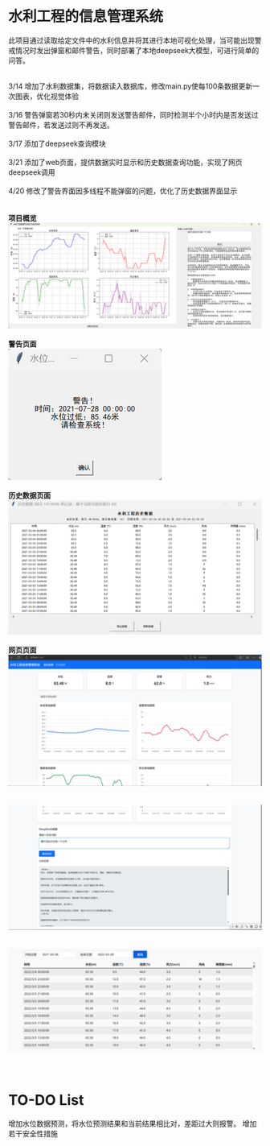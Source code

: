 # 水利工程的信息管理系统
此项目通过读取给定文件中的水利信息并将其进行本地可视化处理，当可能出现警戒情况时发出弹窗和邮件警告，同时部署了本地deepseek大模型，可进行简单的问答。<br><br>

3/14 增加了水利数据集，将数据读入数据库，修改main.py使每100条数据更新一次图表，优化视觉体验<br><br>
3/16 警告弹窗若30秒内未关闭则发送警告邮件，同时检测半个小时内是否发送过警告邮件，若发送过则不再发送。<br><br>
3/17 添加了deepseek查询模块<br><br>
3/21 添加了web页面，提供数据实时显示和历史数据查询功能，实现了网页deepseek调用<br><br>
4/20 修改了警告界面因多线程不能弹窗的问题，优化了历史数据界面显示<br><br><br>
**项目概览**<br>
![项目概览](https://github.com/GreypLa1n/Information-management-system-for-water-conservancy-projects/blob/main/images/project_overview.png?raw=true)<br><br>
**警告页面**<br>
![警告页面](https://github.com/GreypLa1n/Information-management-system-for-water-conservancy-projects/blob/main/images/project_warning.png?raw=true)<br><br>
**历史数据页面**<br>
![警告页面](https://github.com/GreypLa1n/Information-management-system-for-water-conservancy-projects/blob/main/images/project_history_data.png?raw=true)<br><br>
**网页页面**<br>
![网页页面](https://github.com/GreypLa1n/Information-management-system-for-water-conservancy-projects/blob/main/images/web_view1.png?raw=true)<br><br><br>
![网页页面](https://github.com/GreypLa1n/Information-management-system-for-water-conservancy-projects/blob/main/images/web_view2.png?raw=true)<br><br><br>
![网页页面](https://github.com/GreypLa1n/Information-management-system-for-water-conservancy-projects/blob/main/images/web_view3.png?raw=true)<br><br><br>

# TO-DO List<br>
增加水位数据预测，将水位预测结果和当前结果相比对，差距过大则报警。
增加若干安全性措施

